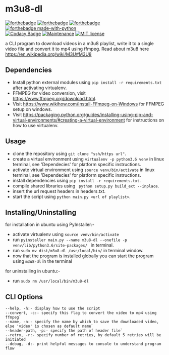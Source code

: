 # m3u8-dl
[![forthebadge](https://forthebadge.com/images/badges/built-by-developers.svg)](https://forthebadge.com)
[![forthebadge](https://forthebadge.com/images/badges/built-with-love.svg)](https://forthebadge.com)
[![forthebadge](https://forthebadge.com/images/badges/built-with-swag.svg)](https://forthebadge.com)
[![forthebadge made-with-python](http://ForTheBadge.com/images/badges/made-with-python.svg)](https://www.python.org/) <br>
[![Codacy Badge](https://app.codacy.com/project/badge/Grade/5b9b59ec733049be8c72c402b54af111)](https://www.codacy.com/manual/excalibur.krv/m3u8-dl?utm_source=github.com&amp;utm_medium=referral&amp;utm_content=excalibur-kvrv/m3u8-dl&amp;utm_campaign=Badge_Grade)
[![Maintenance](https://img.shields.io/badge/Maintained%3F-yes-green.svg)](https://github.com/excalibur-kvrv/m3u8-dl/graphs/commit-activity)
[![MIT license](https://img.shields.io/badge/License-MIT-blue.svg)](https://lbesson.mit-license.org/)


a CLI program to download videos in a m3u8 playlist, write it to a single video file and convert it to mp4 using ffmpeg. Read about m3u8 here https://en.wikipedia.org/wiki/M3U#M3U8

## Dependencies
- Install python external modules using `pip install -r requirements.txt` after activating virtualenv.
- FFMPEG for video conversion, visit https://www.ffmpeg.org/download.html.
- Visit https://www.wikihow.com/Install-FFmpeg-on-Windows for FFMPEG setup on windows.
- Visit https://packaging.python.org/guides/installing-using-pip-and-virtual-environments/#creating-a-virtual-environment for instructions on how to use virtualenv. 

## Usage
- clone the repository using `git clone "ssh/https url"`.
- create a virtual environment using `virtualenv -p python3.6 venv` in linux terminal, see 'Dependecies' for platform specific instructions.
- activate virtual environment using `source venv/bin/activate` in linux terminal, see 'Dependecies' for platform specific instructions.
- install dependencies using `pip install -r requirements.txt`.
- compile shared libraries using ` python setup.py build_ext --inplace`.
- insert the url request headers in headers.txt.
- start the script using `python main.py <url of playlist>`.

## Installing/Uninstalling
for installation in ubuntu using PyInstaller:-
- activate virtualenv using `source venv/bin/activate`
- run `pyinstaller main.py --name m3u8-dl --onefile -p venv/lib/python3.6/site-packages/
` in terminal.
- run `sudo mv dist/m3u8-dl /usr/local/bin/` in terminal window.
- now that the program is installed globally you can start the program using `m3u8-dl` in the terminal

for uninstalling in ubuntu:-
- run `sudo rm /usr/local/bin/m3u8-dl`

## CLI Options
    --help, -h:- display how to use the script
    --convert, -c:- specify this flag to convert the video to mp4 using ffmpeg`
    --name, -n:- specify the name by which to save the downloaded video, else 'video' is chosen as default name`
    --header-path, -p:- specify the path of header file`
    --retry, -r:- specify number of retries, by default 5 retries will be initiated
    --debug, -d:- print helpful messages to console to understand program flow
